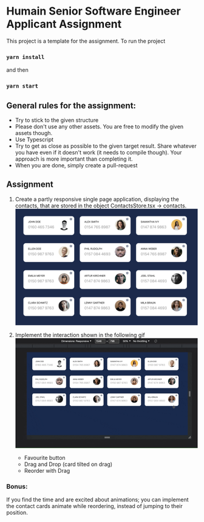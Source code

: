 # Humain Senior Software Engineer Applicant Assignment

This project is a template for the assignment.
To run the project

### `yarn install`

and then

### `yarn start`

## General rules for the assignment:

- Try to stick to the given structure
- Please don't use any other assets. You are free to modify the given assets though.
- Use Typescript
- Try to get as close as possible to the given target result. Share whatever you have even if it doesn't work (it needs to compile though). Your approach is more important than completing it.
- When you are done, simply create a pull-request

## Assignment

1. Create a partly responsive single page application, displaying the contacts, that are stored in the object ContactsStore.tsx -> contacts.
   ![Target design guide](./public/contacts.png)

2. Implement the interaction shown in the following gif
   ![Target interaction guide](./public/TargetInteraction.gif)
   - Favourite button
   - Drag and Drop (card tilted on drag)
   - Reorder with Drag

### Bonus:

If you find the time and are excited about animations; you can implement the contact cards animate while reordering, instead of jumping to their position.
